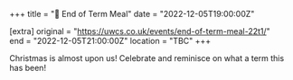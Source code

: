 +++
title = "🍔 End of Term Meal"
date = "2022-12-05T19:00:00Z"

[extra]
original = "https://uwcs.co.uk/events/end-of-term-meal-22t1/"    
end = "2022-12-05T21:00:00Z"
location = "TBC"
+++

Christmas is almost upon us\! Celebrate and reminisce on what a term this has been\!

